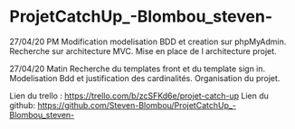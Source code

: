 # ProjetCatchUp_-Blombou_steven-

27/04/20 PM 
Modification modelisation BDD et creation sur phpMyAdmin.
Recherche sur architecture MVC.
Mise en place de l architecture projet.


27/04/20 Matin
Recherche du templates front et du template sign in.
Modelisation Bdd et justification des cardinalités.
Organisation du projet.

Lien du trello : https://trello.com/b/zcSFKd6e/projet-catch-up
Lien du github: https://github.com/Steven-Blombou/ProjetCatchUp_-Blombou_steven-
